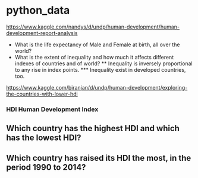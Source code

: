 # python_data

https://www.kaggle.com/nandys/d/undp/human-development/human-development-report-analysis
* What is the life expectancy of Male and Female at birth, all over the world?
* What is the extent of inequality and how much it affects different indexes of countries and of world?
** Inequality is inversely proportional to any rise in index points.
*** Inequality exist in developed countries, too.

https://www.kaggle.com/biranjan/d/undp/human-development/exploring-the-countries-with-lower-hdi
###	HDI Human Development Index
##	Which country has the highest HDI and which has the lowest HDI? 
## Which country has raised its HDI the most, in the period 1990 to 2014?
